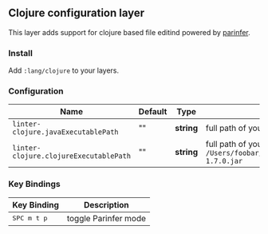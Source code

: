## Clojure configuration layer

This layer adds support for clojure based file editind powered by [parinfer](https://shaunlebron.github.io/parinfer/).

### Install

Add `:lang/clojure` to your layers.

### Configuration

Name                                   | Default | Type       | Description
---------------------------------------|---------|------------|---------------------------------------------------------------------------------------------------------------------
`linter-clojure.javaExecutablePath`    | ""      | __string__ | full path of your java executable. Eg. `/usr/local/bin/java`
`linter-clojure.clojureExecutablePath` | ""      | __string__ | full path of your clojure executable. Eg. `/Users/foobar/.m2/repository/org/clojure/clojure/1.7.0/clojure-1.7.0.jar`

### Key Bindings

| Key Binding          | Description          |
|----------------------|----------------------|
| <kbd>SPC m t p</kbd> | toggle Parinfer mode |
